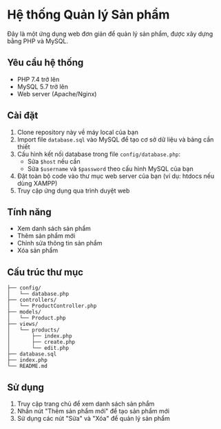 # Hệ thống Quản lý Sản phẩm

Đây là một ứng dụng web đơn giản để quản lý sản phẩm, được xây dựng bằng PHP và MySQL.

## Yêu cầu hệ thống

- PHP 7.4 trở lên
- MySQL 5.7 trở lên
- Web server (Apache/Nginx)

## Cài đặt

1. Clone repository này về máy local của bạn
2. Import file `database.sql` vào MySQL để tạo cơ sở dữ liệu và bảng cần thiết
3. Cấu hình kết nối database trong file `config/database.php`:
   - Sửa `$host` nếu cần
   - Sửa `$username` và `$password` theo cấu hình MySQL của bạn
4. Đặt toàn bộ code vào thư mục web server của bạn (ví dụ: htdocs nếu dùng XAMPP)
5. Truy cập ứng dụng qua trình duyệt web

## Tính năng

- Xem danh sách sản phẩm
- Thêm sản phẩm mới
- Chỉnh sửa thông tin sản phẩm
- Xóa sản phẩm

## Cấu trúc thư mục

```
├── config/
│   └── database.php
├── controllers/
│   └── ProductController.php
├── models/
│   └── Product.php
├── views/
│   └── products/
│       ├── index.php
│       ├── create.php
│       └── edit.php
├── database.sql
├── index.php
└── README.md
```

## Sử dụng

1. Truy cập trang chủ để xem danh sách sản phẩm
2. Nhấn nút "Thêm sản phẩm mới" để tạo sản phẩm mới
3. Sử dụng các nút "Sửa" và "Xóa" để quản lý sản phẩm 